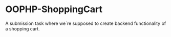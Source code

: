 # OOPHP-ShoppingCart
A submission task where we´re supposed to create backend functionality of a shopping cart. 
